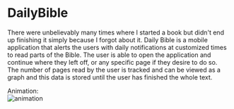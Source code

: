 # DailyBible

There were unbelievably many times where I started a book but didn't end up finishing it simply because I forgot about it.
Daily Bible is a mobile application that alerts the users with daily notifications at customized times to read parts of the Bible.
The user is able to open the application and continue where they left off, or any specific page if they desire to do so.
The number of pages read by the user is tracked and can be viewed as a graph and this data is stored until the user has finished the whole text.

Animation: <br />
![animation](https://github.com/jibeombae/DailyBible/blob/main/animation.gif)

